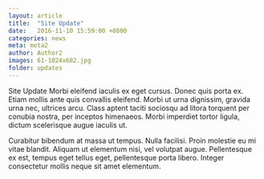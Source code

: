 ```yaml
---
layout: article
title:  "Site Update"
date:   2016-11-10 15:59:00 +0800
categories: news
meta: meta2
author: Author2
images: 61-1024x682.jpg
folder: updates
---
```


Site Update Morbi eleifend iaculis ex eget cursus. Donec quis porta ex. Etiam mollis ante quis convallis eleifend. Morbi ut urna dignissim, gravida urna nec, ultrices arcu. Class aptent taciti sociosqu ad litora torquent per conubia nostra, per inceptos himenaeos. Morbi imperdiet tortor ligula, dictum scelerisque augue iaculis ut.

Curabitur bibendum at massa ut tempus. Nulla facilisi. Proin molestie eu mi vitae blandit. Aliquam ut elementum nisi, vel volutpat augue. Pellentesque ex est, tempus eget tellus eget, pellentesque porta libero. Integer consectetur mollis neque sit amet elementum.

